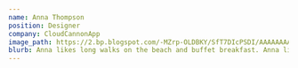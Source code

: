 ```yaml
---
name: Anna Thompson
position: Designer
company: CloudCannonApp
image_path: https://2.bp.blogspot.com/-MZrp-OLDBKY/SfT7DIcPSDI/AAAAAAAAAIY/W4sPNIbxzzM/s1600/renae+4.jpg
blurb: Anna likes long walks on the beach and buffet breakfast. Anna likes long walks on the beach and buffet breakfast. Anna likes long walks on the beach and buffet breakfast. Anna likes long walks on the beach and buffet breakfast. Anna likes long walks on the beach and buffet breakfast. Anna likes long walks on the beach and buffet breakfast. 
---
```

